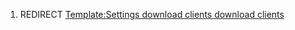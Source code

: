 1.  REDIRECT [Template:Settings download clients download
    clients](Template:Settings_download_clients_download_clients "wikilink")
